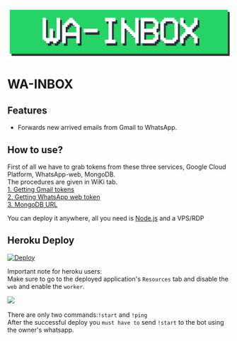 ![WA-INBOX](https://github.com/bunnykek/WA-INBOX/blob/main/Assets/logo.svg "WA-INBOX")
# WA-INBOX
## Features

- Forwards new arrived emails from Gmail to WhatsApp.

## How to use?

First of all we have to grab tokens from these three services, Google Cloud Platform, WhatsApp-web, MongoDB.   
The procedures are given in WiKi tab.   
[1. Getting Gmail tokens](https://github.com/bunnykek/WA-INBOX/wiki#1-getting-gmail-tokens)   
[2. Getting WhatsApp web token](https://github.com/bunnykek/WA-INBOX/wiki#2-getting-whatsapp-web-token)   
[3. MongoDB URL](https://github.com/bunnykek/WA-INBOX/wiki#3-mongodb-url)    

You can deploy it anywhere, all you need is [Node.js](https://nodejs.org/) and a VPS/RDP

## Heroku Deploy   
[![Deploy](https://www.herokucdn.com/deploy/button.svg)](https://heroku.com/deploy?template=https://github.com/bunnykek/WA-INBOX)
    
Important note for heroku users:    
Make sure to go to the deployed application's `Resources` tab and disable the `web` and enable the `worker`.     
    
<img src="https://user-images.githubusercontent.com/67633271/159228071-af14ac62-b867-4271-83c8-1a075bf2bab7.png" width="1000">    
      
There are only two commands:`!start` and `!ping`       
After the successful deploy you `must have to` send `!start` to the bot using the owner's whatsapp.
